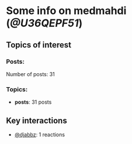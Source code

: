 # Some info on medmahdi (_@U36QEPF51_)


## Topics of interest

### Posts: 

Number of posts: 31

### Topics:

* __posts__: 31 posts

## Key interactions 

* [@djabbz](./U2PFHNN3C.md): 1 reactions
